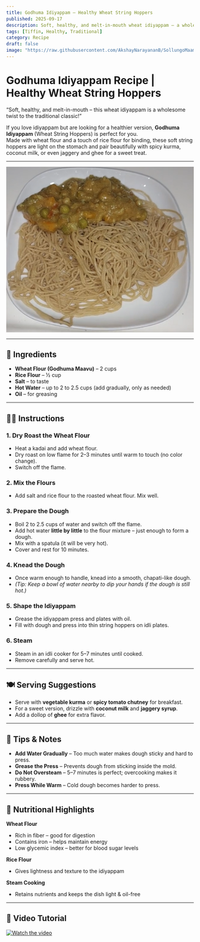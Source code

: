 ```yaml
---
title: Godhuma Idiyappam – Healthy Wheat String Hoppers  
published: 2025-09-17  
description: Soft, healthy, and melt-in-mouth wheat idiyappam – a wholesome South Indian breakfast or dinner that pairs perfectly with kurma, coconut milk, or jaggery syrup.  
tags: [Tiffin, Healthy, Traditional]  
category: Recipe  
draft: false  
image: "https://raw.githubusercontent.com/AkshayNarayananB/SollungoMaami/master/images/idiyappam.png"
---
```


# Godhuma Idiyappam Recipe | Healthy Wheat String Hoppers  

“Soft, healthy, and melt-in-mouth – this wheat idiyappam is a wholesome twist to the traditional classic!”  

If you love idiyappam but are looking for a healthier version, **Godhuma Idiyappam** (Wheat String Hoppers) is perfect for you.  
Made with wheat flour and a touch of rice flour for binding, these soft string hoppers are light on the stomach and pair beautifully with spicy kurma, coconut milk, or even jaggery and ghee for a sweet treat.  

---

![Idiyappam](https://raw.githubusercontent.com/AkshayNarayananB/SollungoMaami/master/images/idiyappam.png)

---

## 🛒 Ingredients  

- **Wheat Flour (Godhuma Maavu)** – 2 cups  
- **Rice Flour** – ½ cup  
- **Salt** – to taste  
- **Hot Water** – up to 2 to 2.5 cups (add gradually, only as needed)  
- **Oil** – for greasing  

---

## 👩‍🍳 Instructions  

### 1. Dry Roast the Wheat Flour  
- Heat a kadai and add wheat flour.  
- Dry roast on low flame for 2–3 minutes until warm to touch (no color change).  
- Switch off the flame.  

### 2. Mix the Flours  
- Add salt and rice flour to the roasted wheat flour. Mix well.  

### 3. Prepare the Dough  
- Boil 2 to 2.5 cups of water and switch off the flame.  
- Add hot water **little by little** to the flour mixture – just enough to form a dough.  
- Mix with a spatula (it will be very hot).  
- Cover and rest for 10 minutes.  

### 4. Knead the Dough  
- Once warm enough to handle, knead into a smooth, chapati-like dough.  
- *(Tip: Keep a bowl of water nearby to dip your hands if the dough is still hot.)*  

### 5. Shape the Idiyappam  
- Grease the idiyappam press and plates with oil.  
- Fill with dough and press into thin string hoppers on idli plates.  

### 6. Steam  
- Steam in an idli cooker for 5–7 minutes until cooked.  
- Remove carefully and serve hot.  

---

## 🍽️ Serving Suggestions  

- Serve with **vegetable kurma** or **spicy tomato chutney** for breakfast.  
- For a sweet version, drizzle with **coconut milk** and **jaggery syrup**.  
- Add a dollop of **ghee** for extra flavor.  

---

## 🌟 Tips & Notes  

- **Add Water Gradually** – Too much water makes dough sticky and hard to press.  
- **Grease the Press** – Prevents dough from sticking inside the mold.  
- **Do Not Oversteam** – 5–7 minutes is perfect; overcooking makes it rubbery.  
- **Press While Warm** – Cold dough becomes harder to press.  

---

## 🥦 Nutritional Highlights  

**Wheat Flour**  
- Rich in fiber – good for digestion  
- Contains iron – helps maintain energy  
- Low glycemic index – better for blood sugar levels  

**Rice Flour**  
- Gives lightness and texture to the idiyappam  

**Steam Cooking**  
- Retains nutrients and keeps the dish light & oil-free  

---

## 🎥 Video Tutorial  

[![Watch the video](https://img.youtube.com/vi/YOUR_VIDEO_ID/0.jpg)](https://youtu.be/YOUR_VIDEO_ID)
